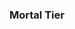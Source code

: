 ### Mortal Tier
<!-- - [Pleb](01-pleb.md)
- [Initiate](02-initiate.md)
- [Novice](03-novice.md)
- [Gladiator](04-gladiator.md)
- [Patrician](05-patrician.md)
- [Eques](06-eques.md)
- [Archon](07-archon.md)

---

|[Next tier](../mythic-tier/README.md)|

| [All Ranks](../README.md) | -->
